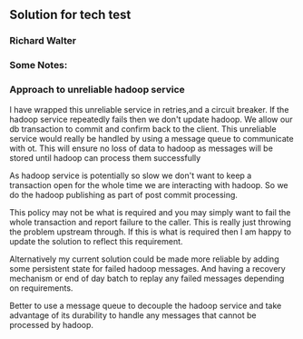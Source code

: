 ## Solution for tech test
### Richard Walter

### Some Notes:

### Approach to unreliable hadoop service
I have wrapped this unreliable service in retries,and a circuit breaker.
If the hadoop service repeatedly fails then we don't update hadoop.
We allow our db transaction to commit and confirm back to the client.
This unreliable service would really be handled by using a message queue to communicate with ot.
This will ensure no loss of data to hadoop as messages will be stored until hadoop can process them successfully

As hadoop service is potentially so slow we don't want to keep a transaction open for the whole time we are interacting with hadoop.
So we do the hadoop publishing as part of post commit processing.

This policy may not be what is required and you may simply want to fail the whole transaction and report failure to the caller.
This is really just throwing the problem upstream through.
If this is what is required then I am happy to update the solution to reflect this requirement.

Alternatively my current solution could be made more reliable by adding some persistent state for failed hadoop messages.
And having a recovery mechanism or end of day batch to replay any failed messages depending on requirements.

Better to use a message queue to decouple the hadoop service and take advantage of its durability to handle any messages that cannot be processed by hadoop.
   